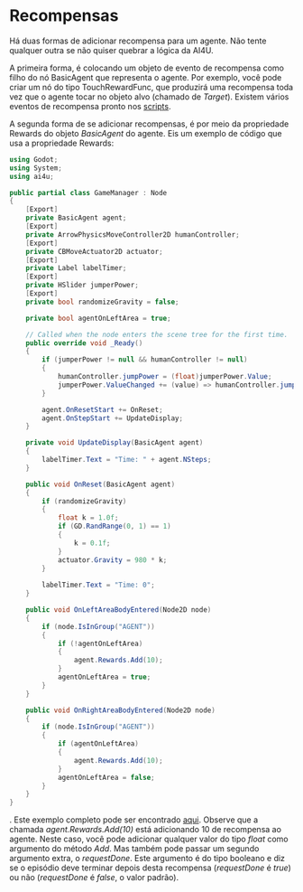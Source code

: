 # Recompensas

Há duas formas de adicionar recompensa para um agente. Não tente qualquer outra se não quiser quebrar a lógica da AI4U. 

A primeira forma, é colocando um objeto de evento de recompensa como filho do nó BasicAgent que representa o agente. Por exemplo, você pode criar um nó do tipo TouchRewardFunc, que produzirá uma recompensa toda vez que o agente tocar no objeto alvo (chamado de *Target*). Existem vários eventos de recompensa pronto nos [scripts](../addons/ai4u/dotnet/scripts/RL/events).

A segunda forma de se adicionar recompensas, é por meio da propriedade Rewards do objeto *BasicAgent* do agente. Eis um exemplo de código que usa a propriedade Rewards:

```c#
using Godot;
using System;
using ai4u;

public partial class GameManager : Node
{
	[Export]
	private BasicAgent agent;
	[Export]
	private ArrowPhysicsMoveController2D humanController;
	[Export]
	private CBMoveActuator2D actuator;
	[Export]
	private Label labelTimer;
	[Export]
	private HSlider jumperPower;
	[Export]
	private bool randomizeGravity = false;

	private bool agentOnLeftArea = true;

	// Called when the node enters the scene tree for the first time.
	public override void _Ready()
	{
		if (jumperPower != null && humanController != null)
		{
			humanController.jumpPower = (float)jumperPower.Value;
			jumperPower.ValueChanged += (value) => humanController.jumpPower = (float)value;
		}

		agent.OnResetStart += OnReset;
		agent.OnStepStart += UpdateDisplay;
	}

	private void UpdateDisplay(BasicAgent agent)
	{
		labelTimer.Text = "Time: " + agent.NSteps;
	}

	public void OnReset(BasicAgent agent)
	{
		if (randomizeGravity)
		{	
			float k = 1.0f;
			if (GD.RandRange(0, 1) == 1)
			{
				k = 0.1f;
			}
			actuator.Gravity = 980 * k;	
		}
	
		labelTimer.Text = "Time: 0";
	}

	public void OnLeftAreaBodyEntered(Node2D node)
	{
		if (node.IsInGroup("AGENT"))
		{
			if (!agentOnLeftArea)
			{
				agent.Rewards.Add(10);
			}
			agentOnLeftArea = true;
		}
	}

	public void OnRightAreaBodyEntered(Node2D node)
	{
		if (node.IsInGroup("AGENT"))
		{
			if (agentOnLeftArea)
			{
				agent.Rewards.Add(10);
			}
			agentOnLeftArea = false;
		}
	}
}
```

. Este exemplo completo pode ser encontrado [aqui](.). Observe que a chamada *agent.Rewards.Add(10)* está adicionando 10 de recompensa ao agente. Neste caso, você pode adicionar qualquer valor do tipo *float* como argumento do método *Add*.  Mas também pode passar um segundo argumento extra, o *requestDone*. Este argumento é do tipo booleano e diz se o episódio deve terminar depois desta recompensa (*requestDone* é *true*) ou não (*requestDone* é *false*, o valor padrão).
